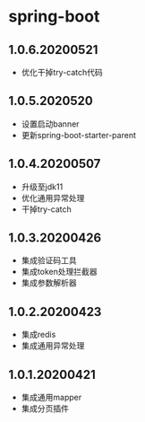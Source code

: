 # spring-boot

## 1.0.6.20200521
- 优化干掉try-catch代码

## 1.0.5.2020520
- 设置启动banner
- 更新spring-boot-starter-parent

## 1.0.4.20200507
- 升级至jdk11
- 优化通用异常处理
- 干掉try-catch

## 1.0.3.20200426
- 集成验证码工具
- 集成token处理拦截器
- 集成参数解析器

## 1.0.2.20200423
- 集成redis
- 集成通用异常处理

## 1.0.1.20200421
- 集成通用mapper
- 集成分页插件
